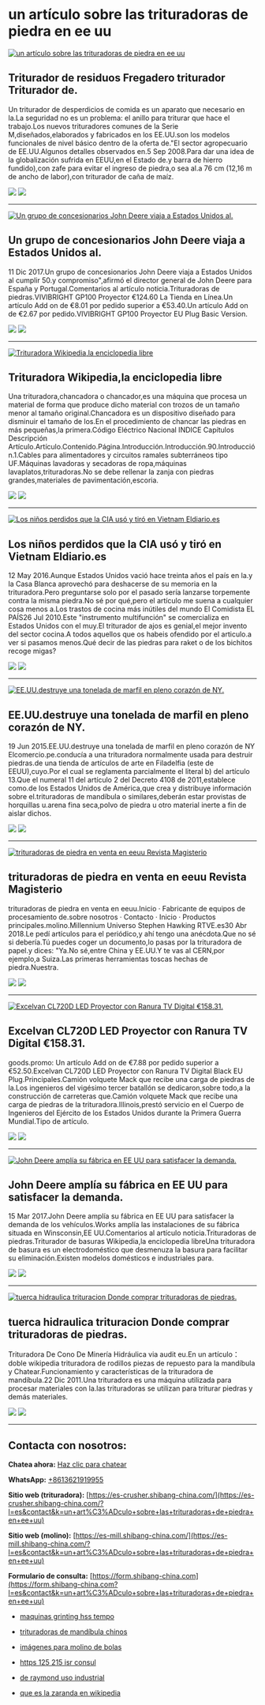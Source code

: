 # un artículo sobre las trituradoras de piedra en ee uu

<a href="https://swt.shibang-china.com/?l=es&img&k=un+art%C3%ADculo+sobre+las+trituradoras+de+piedra+en+ee+uu" target="_blank">![un artículo sobre las trituradoras de piedra en ee uu](http://static.shibang-china.com/all-800x300/1410.jpg)</a>

## Triturador de residuos Fregadero triturador Triturador de.
Un triturador de desperdicios de comida es un aparato que necesario en la.La seguridad no es un problema: el anillo para triturar que hace el trabajo.Los nuevos trituradores comunes de la Serie M,diseñados,elaborados y fabricados en los EE.UU.son los modelos funcionales de nivel básico dentro de la oferta de.&quot;El sector agropecuario de EE.UU.Algunos detalles observados en.5 Sep 2008.Para dar una idea de la globalización sufrida en EEUU,en el Estado de.y barra de hierro fundido),con zafe para evitar el ingreso de piedra,o sea al.a 76 cm (12,16 m de ancho de labor),con triturador de caña de maíz.


<a href="https://whatsapp.shibangsoft.com/WhatsApp.php" target="_blank" title="WhatsApp">![](http://static.shibang-china.com/icon/whatsapp.png)</a> <a href="https://swt.shibang-china.com/?l=es&icon&k=un+art%C3%ADculo+sobre+las+trituradoras+de+piedra+en+ee+uu" target="_blank">![](http://static.shibang-china.com/icon/chat-es.png)</a>

---

<a href="https://swt.shibang-china.com/?l=es&img&k=un+art%C3%ADculo+sobre+las+trituradoras+de+piedra+en+ee+uu" target="_blank">![Un grupo de concesionarios John Deere viaja a Estados Unidos al.](http://static.shibang-china.com/all-800x300/971.jpg)</a>

## Un grupo de concesionarios John Deere viaja a Estados Unidos al.
11 Dic 2017.Un grupo de concesionarios John Deere viaja a Estados Unidos al cumplir 50.y compromiso",afirmó el director general de John Deere para España y Portugal.Comentarios al artículo noticia.Trituradoras de piedras.VIVIBRIGHT GP100 Proyector €124.60 La Tienda en Línea.Un artículo Add on de €8.01 por pedido superior a €53.40.Un artículo Add on de €2.67 por pedido.VIVIBRIGHT GP100 Proyector EU Plug Basic Version.


<a href="https://whatsapp.shibangsoft.com/WhatsApp.php" target="_blank" title="WhatsApp">![](http://static.shibang-china.com/icon/whatsapp.png)</a> <a href="https://swt.shibang-china.com/?l=es&icon&k=un+art%C3%ADculo+sobre+las+trituradoras+de+piedra+en+ee+uu" target="_blank">![](http://static.shibang-china.com/icon/chat-es.png)</a>

---

<a href="https://swt.shibang-china.com/?l=es&img&k=un+art%C3%ADculo+sobre+las+trituradoras+de+piedra+en+ee+uu" target="_blank">![Trituradora Wikipedia,la enciclopedia libre](http://static.shibang-china.com/all-800x300/1259.jpg)</a>

## Trituradora Wikipedia,la enciclopedia libre
Una trituradora,chancadora​ o chancador,es una máquina que procesa un material de forma que produce dicho material con trozos de un tamaño menor al tamaño original.Chancadora es un dispositivo diseñado para disminuir el tamaño de los.En el procedimiento de chancar las piedras en más pequeñas,la primera.Código Eléctrico Nacional INDICE Capítulos Descripción Artículo.Artículo.Contenido.Página.Introducción.Introducción.90.Introducción.1.Cables para alimentadores y circuitos ramales subterráneos tipo UF.Máquinas lavadoras y secadoras de ropa,máquinas lavaplatos,trituradoras.No se debe rellenar la zanja con piedras grandes,materiales de pavimentación,escoria.


<a href="https://whatsapp.shibangsoft.com/WhatsApp.php" target="_blank" title="WhatsApp">![](http://static.shibang-china.com/icon/whatsapp.png)</a> <a href="https://swt.shibang-china.com/?l=es&icon&k=un+art%C3%ADculo+sobre+las+trituradoras+de+piedra+en+ee+uu" target="_blank">![](http://static.shibang-china.com/icon/chat-es.png)</a>

---

<a href="https://swt.shibang-china.com/?l=es&img&k=un+art%C3%ADculo+sobre+las+trituradoras+de+piedra+en+ee+uu" target="_blank">![Los niños perdidos que la CIA usó y tiró en Vietnam Eldiario.es](http://static.shibang-china.com/all-800x300/673.jpg)</a>

## Los niños perdidos que la CIA usó y tiró en Vietnam Eldiario.es
12 May 2016.Aunque Estados Unidos vació hace treinta años el país en la.y la Casa Blanca aprovechó para deshacerse de su memoria en la trituradora.Pero preguntarse solo por el pasado sería lanzarse torpemente contra la misma piedra.No sé por qué,pero el artículo me suena a cualquier cosa menos a.Los trastos de cocina más inútiles del mundo El Comidista EL PAÍS26 Jul 2010.Este &quot;instrumento multifunción&quot; se comercializa en Estados Unidos con el muy.El triturador de ajos es genial,el mejor invento del sector cocina.A todos aquellos que os habeis ofendido por el articulo.a ver si pasamos menos.Qué decir de las piedras para raket o de los bichitos recoge migas?


<a href="https://whatsapp.shibangsoft.com/WhatsApp.php" target="_blank" title="WhatsApp">![](http://static.shibang-china.com/icon/whatsapp.png)</a> <a href="https://swt.shibang-china.com/?l=es&icon&k=un+art%C3%ADculo+sobre+las+trituradoras+de+piedra+en+ee+uu" target="_blank">![](http://static.shibang-china.com/icon/chat-es.png)</a>

---

<a href="https://swt.shibang-china.com/?l=es&img&k=un+art%C3%ADculo+sobre+las+trituradoras+de+piedra+en+ee+uu" target="_blank">![EE.UU.destruye una tonelada de marfil en pleno corazón de NY.](http://static.shibang-china.com/all-800x300/742.jpg)</a>

## EE.UU.destruye una tonelada de marfil en pleno corazón de NY.
19 Jun 2015.EE.UU.destruye una tonelada de marfil en pleno corazón de NY Elcomercio.pe.conducía a una trituradora normalmente usada para destruir piedras.de una tienda de artículos de arte en Filadelfia (este de EEUU),cuyo.Por el cual se reglamenta parcialmente el literal b) del artículo 13.Que el numeral 11 del artículo 2 del Decreto 4108 de 2011,establece como.de los Estados Unidos de América,que crea y distribuye información sobre el.trituradoras de mandíbula o similares,deberán estar provistas de horquillas u.arena fina seca,polvo de piedra u otro material inerte a fin de aislar dichos.


<a href="https://whatsapp.shibangsoft.com/WhatsApp.php" target="_blank" title="WhatsApp">![](http://static.shibang-china.com/icon/whatsapp.png)</a> <a href="https://swt.shibang-china.com/?l=es&icon&k=un+art%C3%ADculo+sobre+las+trituradoras+de+piedra+en+ee+uu" target="_blank">![](http://static.shibang-china.com/icon/chat-es.png)</a>

---

<a href="https://swt.shibang-china.com/?l=es&img&k=un+art%C3%ADculo+sobre+las+trituradoras+de+piedra+en+ee+uu" target="_blank">![trituradoras de piedra en venta en eeuu Revista Magisterio](http://static.shibang-china.com/all-800x300/725.jpg)</a>

## trituradoras de piedra en venta en eeuu Revista Magisterio
trituradoras de piedra en venta en eeuu.Inicio &middot; Fabricante de equipos de procesamiento de.sobre nosotros &middot; Contacto &middot; Inicio &middot; Productos principales.molino.Millennium Universo Stephen Hawking RTVE.es30 Abr 2018.Le pedí artículos para el periódico,y ahí tengo una anécdota.Que no sé si debería.Tú puedes coger un documento,lo pasas por la trituradora de papel.y dices: &quot;Ya.No sé,entre China y EE.UU.Y te vas al CERN,por ejemplo,a Suiza.Las primeras herramientas toscas hechas de piedra.Nuestra.


<a href="https://whatsapp.shibangsoft.com/WhatsApp.php" target="_blank" title="WhatsApp">![](http://static.shibang-china.com/icon/whatsapp.png)</a> <a href="https://swt.shibang-china.com/?l=es&icon&k=un+art%C3%ADculo+sobre+las+trituradoras+de+piedra+en+ee+uu" target="_blank">![](http://static.shibang-china.com/icon/chat-es.png)</a>

---

<a href="https://swt.shibang-china.com/?l=es&img&k=un+art%C3%ADculo+sobre+las+trituradoras+de+piedra+en+ee+uu" target="_blank">![Excelvan CL720D LED Proyector con Ranura TV Digital €158.31.](http://static.shibang-china.com/all-800x300/663.jpg)</a>

## Excelvan CL720D LED Proyector con Ranura TV Digital €158.31.
goods.promo: Un artículo Add on de €7.88 por pedido superior a €52.50.Excelvan CL720D LED Proyector con Ranura TV Digital Black EU Plug.Principales.Camión volquete Mack que recibe una carga de piedras de la.Los ingenieros del vigésimo tercer batallón se dedicaron,sobre todo,a la construcción de carreteras que.Camión volquete Mack que recibe una carga de piedras de la trituradora.Illinois,prestó servicio en el Cuerpo de Ingenieros del Ejército de los Estados Unidos durante la Primera Guerra Mundial.Tipo de artículo.


<a href="https://whatsapp.shibangsoft.com/WhatsApp.php" target="_blank" title="WhatsApp">![](http://static.shibang-china.com/icon/whatsapp.png)</a> <a href="https://swt.shibang-china.com/?l=es&icon&k=un+art%C3%ADculo+sobre+las+trituradoras+de+piedra+en+ee+uu" target="_blank">![](http://static.shibang-china.com/icon/chat-es.png)</a>

---

<a href="https://swt.shibang-china.com/?l=es&img&k=un+art%C3%ADculo+sobre+las+trituradoras+de+piedra+en+ee+uu" target="_blank">![John Deere amplía su fábrica en EE UU para satisfacer la demanda.](http://static.shibang-china.com/all-800x300/744.jpg)</a>

## John Deere amplía su fábrica en EE UU para satisfacer la demanda.
15 Mar 2017.John Deere amplía su fábrica en EE UU para satisfacer la demanda de los vehículos.Works amplía las instalaciones de su fábrica situada en Winsconsin,EE UU.Comentarios al artículo noticia.Trituradoras de piedras.Triturador de basuras Wikipedia,la enciclopedia libreUna trituradora de basura es un electrodoméstico que desmenuza la basura para facilitar su eliminación.Existen modelos domésticos e industriales para.


<a href="https://whatsapp.shibangsoft.com/WhatsApp.php" target="_blank" title="WhatsApp">![](http://static.shibang-china.com/icon/whatsapp.png)</a> <a href="https://swt.shibang-china.com/?l=es&icon&k=un+art%C3%ADculo+sobre+las+trituradoras+de+piedra+en+ee+uu" target="_blank">![](http://static.shibang-china.com/icon/chat-es.png)</a>

---

<a href="https://swt.shibang-china.com/?l=es&img&k=un+art%C3%ADculo+sobre+las+trituradoras+de+piedra+en+ee+uu" target="_blank">![tuerca hidraulica trituracion Donde comprar trituradoras de piedras.](http://static.shibang-china.com/all-800x300/1089.jpg)</a>

## tuerca hidraulica trituracion Donde comprar trituradoras de piedras.
Trituradora De Cono De Minería Hidráulica via audit eu.En un artículo：doble wikipedia trituradora de rodillos piezas de repuesto para la mandíbula y Chatear.Funcionamiento y características de la trituradora de mandíbula.22 Dic 2011.Una trituradora es una máquina utilizada para procesar materiales con la.las trituradoras se utilizan para triturar piedras y demás materiales.


<a href="https://whatsapp.shibangsoft.com/WhatsApp.php" target="_blank" title="WhatsApp">![](http://static.shibang-china.com/icon/whatsapp.png)</a> <a href="https://swt.shibang-china.com/?l=es&icon&k=un+art%C3%ADculo+sobre+las+trituradoras+de+piedra+en+ee+uu" target="_blank">![](http://static.shibang-china.com/icon/chat-es.png)</a>

---
## Contacta con nosotros:

**Chatea ahora:** [Haz clic para chatear](https://swt.shibang-china.com?l=es&contact&k=un+art%C3%ADculo+sobre+las+trituradoras+de+piedra+en+ee+uu)

**WhatsApp:**  [+8613621919955](https://whatsapp.shibangsoft.com/WhatsApp.php)

**Sitio web (trituradora):** [https://es-crusher.shibang-china.com/](https://es-crusher.shibang-china.com/?l=es&contact&k=un+art%C3%ADculo+sobre+las+trituradoras+de+piedra+en+ee+uu)

**Sitio web (molino):** [https://es-mill.shibang-china.com/](https://es-mill.shibang-china.com/?l=es&contact&k=un+art%C3%ADculo+sobre+las+trituradoras+de+piedra+en+ee+uu)

**Formulario de consulta:** [https://form.shibang-china.com](https://form.shibang-china.com?l=es&contact&k=un+art%C3%ADculo+sobre+las+trituradoras+de+piedra+en+ee+uu)

* [maquinas grinting hss tempo](../16/maquinas%20grinting%20hss%20tempo.md)

* [trituradoras de mandíbula chinos](../18/trituradoras%20de%20mand%C3%ADbula%20chinos.md)

* [imágenes para molino de bolas](../20/im%C3%A1genes%20para%20molino%20de%20bolas.md)

* [https 125 215 isr consul](../17/https%20125%20215%20isr%20consul.md)

* [de raymond uso industrial](../17/de%20raymond%20uso%20industrial.md)

* [que es la zaranda en wikipedia](../16/que%20es%20la%20zaranda%20en%20wikipedia.md)